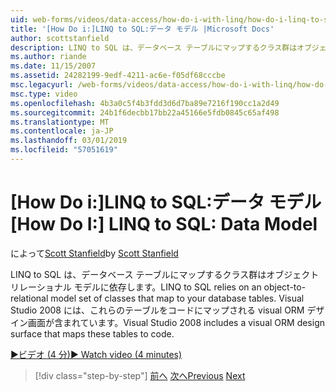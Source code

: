 ```yaml
---
uid: web-forms/videos/data-access/how-do-i-with-linq/how-do-i-linq-to-sql-data-model
title: '[How Do i:]LINQ to SQL:データ モデル |Microsoft Docs'
author: scottstanfield
description: LINQ to SQL は、データベース テーブルにマップするクラス群はオブジェクト リレーショナル モデルに依存します。 Visual Studio 2008 には、ビジュアルの ORM デザイン画面が含まれています.
ms.author: riande
ms.date: 11/15/2007
ms.assetid: 24282199-9edf-4211-ac6e-f05df68cccbe
msc.legacyurl: /web-forms/videos/data-access/how-do-i-with-linq/how-do-i-linq-to-sql-data-model
msc.type: video
ms.openlocfilehash: 4b3a0c5f4b3fdd3d6d7ba89e7216f190cc1a2d49
ms.sourcegitcommit: 24b1f6decbb17bb22a45166e5fdb0845c65af498
ms.translationtype: MT
ms.contentlocale: ja-JP
ms.lasthandoff: 03/01/2019
ms.locfileid: "57051619"
---
```

<a name="how-do-i-linq-to-sql-data-model"></a><span data-ttu-id="caf97-104">[How Do i:]LINQ to SQL:データ モデル</span><span class="sxs-lookup"><span data-stu-id="caf97-104">[How Do I:] LINQ to SQL: Data Model</span></span>
====================
<span data-ttu-id="caf97-105">によって[Scott Stanfield](https://github.com/scottstanfield)</span><span class="sxs-lookup"><span data-stu-id="caf97-105">by [Scott Stanfield](https://github.com/scottstanfield)</span></span>

<span data-ttu-id="caf97-106">LINQ to SQL は、データベース テーブルにマップするクラス群はオブジェクト リレーショナル モデルに依存します。</span><span class="sxs-lookup"><span data-stu-id="caf97-106">LINQ to SQL relies on an object-to-relational model set of classes that map to your database tables.</span></span> <span data-ttu-id="caf97-107">Visual Studio 2008 には、これらのテーブルをコードにマップされる visual ORM デザイン画面が含まれています。</span><span class="sxs-lookup"><span data-stu-id="caf97-107">Visual Studio 2008 includes a visual ORM design surface that maps these tables to code.</span></span>

[<span data-ttu-id="caf97-108">&#9654;ビデオ (4 分)</span><span class="sxs-lookup"><span data-stu-id="caf97-108">&#9654; Watch video (4 minutes)</span></span>](https://channel9.msdn.com/Blogs/ASP-NET-Site-Videos/how-do-i-linq-to-sql-data-model)

> [!div class="step-by-step"]
> <span data-ttu-id="caf97-109">[前へ](how-do-i-linq-to-sql-overview.md)
> [次へ](how-do-i-linq-to-sql-querying-the-database.md)</span><span class="sxs-lookup"><span data-stu-id="caf97-109">[Previous](how-do-i-linq-to-sql-overview.md)
[Next](how-do-i-linq-to-sql-querying-the-database.md)</span></span>
